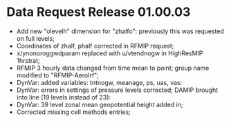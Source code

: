 <h1 class="title">Data Request Release 01.00.03</h1>

<div id="cog_post_body">
    <div id="cog_post_body">
        <ul>
	<li>
		Add new &quot;olevelh&quot; dimension for &quot;zhalfo&quot;: previously this was requested on full levels;</li>
	<li>
		Coordinates of zhalf, phalf corrected in RFMIP request;</li>
	<li>
		x/ynonoroggwdparam replaced with u/vtendnogw in HighResMIP 1hrstrat;</li>
	<li>
		RFMIP 3 hourly data changed from time mean to point; group name modified to &quot;RFMIP-AeroIrf&quot;;</li>
	<li>
		DynVar: added variables: tntnogw, meanage, ps, uas, vas:</li>
	<li>
		DynVar: errors in settings of pressure levels corrected; DAMIP brought into line (19 levels instead of 23):</li>
	<li>
		DynVar: 39 level zonal mean geopotential height added in;</li>
	<li>
		Corrected missing cell methods entries;</li>
</ul>
<p>
	&nbsp;</p>
<p>
	&nbsp;</p>
</div> <!--// end div id=cog_post_body //-->

